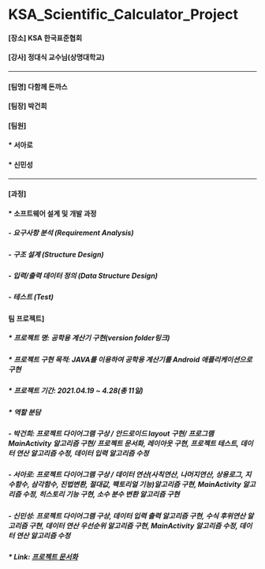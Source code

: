 # KSA_Scientific_Calculator_Project


#### [장소] KSA 한국표준협회
#### [강사] 정대식 교수님(상명대학교)

***
#### [팀명] 다함께 돈까스

#### [팀장] 박건희

#### [팀원]
####   * 서아로
####   * 신민성

***
#### [과정]
####  * 소프트웨어 설계 및 개발 과정
#####    - 요구사항 분석 (Requirement Analysis)
#####    - 구조 설계 (Structure Design)
#####    - 입력/출력 데이터 정의 (Data Structure Design)
#####    - 테스트 (Test)

#### 팀 프로젝트]
#####  * 프로젝트 명: 공학용 계산기 구현(version folder링크)
#####  * 프로젝트 구현 목적: JAVA를 이용하여 공학용 계산기를 Android 애플리케이션으로 구현
#####  * 프로젝트 기간: 2021.04.19 ~ 4.28(총 11일)
#####  * 역할 분담
#####    - 박건희: 프로젝트 다이어그램 구상 / 안드로이드 layout 구현/ 프로그램 MainActivity 알고리즘 구현/ 프로젝트 문서화, 레이아웃 구현, 프로젝트 테스트, 데이터 연산 알고리즘 수정, 데이터 입력 알고리즘 수정
#####    - 서아로: 프로젝트 다이어그램 구상 / 데이터 연산(사칙연산, 나머지연산, 상용로그, 지수함수, 삼각함수, 진법변환, 절대값, 팩토리얼 기능)알고리즘 구현, MainActivity 알고리즘 수정, 히스토리 기능 구현, 소수 분수 변환 알고리즘 구현
#####    - 신민성: 프로젝트 다이어그램 구상, 데이터 입력 출력 알고리즘 구현, 수식 후위연산 알고리즘 구현, 데이터 연산 우선순위 알고리즘 구현, MainActivity 알고리즘 수정, 데이터 연산 알고리즘 수정   

#####  * Link: [프로젝트 문서화][doclink]

[doclink]: https://github.com/pguhn9/KSA_Scientific_Calculator/blob/main/document/SicCalc_Doc.md "go doc"
